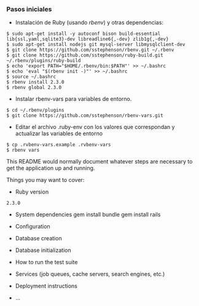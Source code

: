 ### Pasos iniciales

* Instalación de Ruby (usando *rbenv*) y otras dependencias:

```
$ sudo apt-get install -y autoconf bison build-essential lib{ssl,yaml,sqlite3}-dev libreadline6{,-dev} zlib1g{,-dev}
$ sudo apt-get install nodejs git mysql-server libmysqlclient-dev
$ git clone https://github.com/sstephenson/rbenv.git ~/.rbenv
$ git clone https://github.com/sstephenson/ruby-build.git ~/.rbenv/plugins/ruby-build
$ echo 'export PATH="$HOME/.rbenv/bin:$PATH"' >> ~/.bashrc
$ echo 'eval "$(rbenv init -)"' >> ~/.bashrc
$ source ~/.bashrc
$ rbenv install 2.3.0
$ rbenv global 2.3.0
```

* Instalar rbenv-vars para variables de entorno.

```
$ cd ~/.rbenv/plugins
$ git clone https://github.com/sstephenson/rbenv-vars.git
```

* Editar el archivo .ruby-env con los valores que correspondan y actualizar las variables de entorno

```
$ cp .rvbenv-vars.example .rvbenv-vars
$ rbenv vars
```

This README would normally document whatever steps are necessary to get the
application up and running.

Things you may want to cover:

* Ruby version
 ```
2.3.0
```

* System dependencies
gem install bundle
gem install rails

* Configuration

* Database creation

* Database initialization

* How to run the test suite

* Services (job queues, cache servers, search engines, etc.)

* Deployment instructions

* ...
